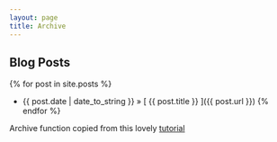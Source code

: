 ```yaml
---
layout: page
title: Archive
---
```


## Blog Posts

{% for post in site.posts %}
  * {{ post.date | date_to_string }} &raquo; [ {{ post.title }} ]({{ post.url }})
{% endfor %} 

Archive function copied from this lovely [tutorial](http://joshualande.com/jekyll-github-pages-poole/)